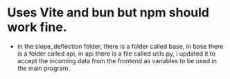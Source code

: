 # Uses Vite and bun but npm should work fine.
- in the slope_deflection folder, there is a folder called base, in base there is a folder called api, in api there is a file called utils.py, i updated it to accept the incoming data from the frontend as variables to be used in the main program.
